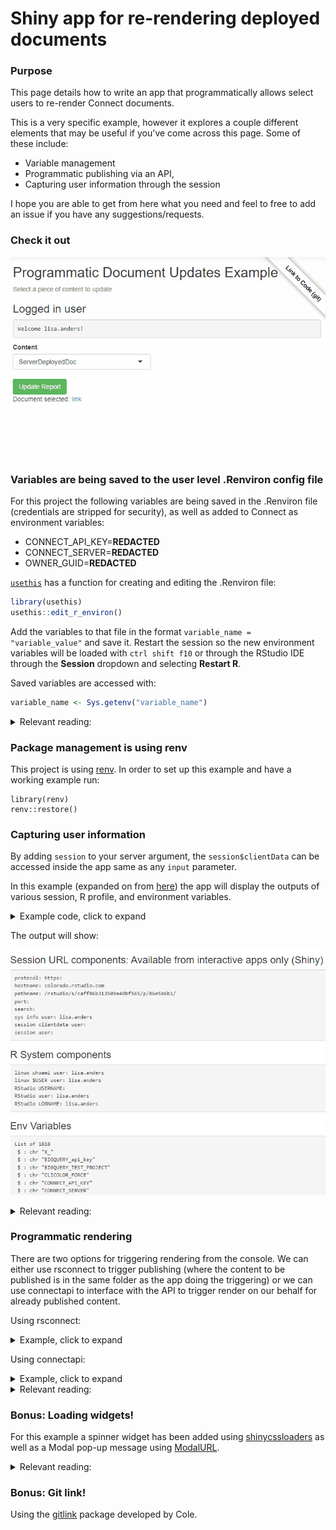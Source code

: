 # Shiny app for re-rendering deployed documents

### Purpose

This page details how to write an app that programmatically allows select users to re-render Connect documents. 

This is a very specific example, however it explores a couple different elements that may be useful if you've come across this page. Some of these include: 

 - Variable management
 - Programmatic publishing via an API, 
 - Capturing user information through the session

I hope you are able to get from here what you need and feel to free to add an issue if you have any suggestions/requests. 

### Check it out

![Triggering the Rmarkdown to generate from a Shiny App](/img/programmatic.gif "Example output")

### Variables are being saved to the user level .Renviron config file

For this project the following variables are being saved in the .Renviron file (credentials are stripped for security), as well as added to Connect as environment variables: 

 - CONNECT_API_KEY=**REDACTED**
 - CONNECT_SERVER=**REDACTED**
 - OWNER_GUID=**REDACTED**

[`usethis`](https://usethis.r-lib.org/) has a function for creating and editing the .Renviron file: 

```r
library(usethis)
usethis::edit_r_environ()
```

Add the variables to that file in the format `variable_name = "variable_value"` and save it. Restart the session so the new environment variables will be loaded with `ctrl shift f10` or through the RStudio IDE through the **Session** dropdown and selecting **Restart R**. 

Saved variables are accessed with:

```r
variable_name <- Sys.getenv("variable_name")
```

<details>
  <summary>Relevant reading:</summary>

When working in a more complex environment structure where separate project, site, and user environments are being used [this support article has useful information](https://support.rstudio.com/hc/en-us/articles/360047157094-Managing-R-with-Rprofile-Renviron-Rprofile-site-Renviron-site-rsession-conf-and-repos-conf) with a [deeper dive into R's startup here](https://rviews.rstudio.com/2017/04/19/r-for-enterprise-understanding-r-s-startup/).

</details>

### Package management is using renv

This project is using [renv](https://rstudio.github.io/renv/articles/collaborating.html). In order to set up this example and have a working example run: 

```
library(renv)
renv::restore()
```

### Capturing user information 

By adding `session` to your server argument, the `session$clientData` can be accessed inside the app same as any `input` parameter. 

In this example (expanded on from [here](https://shiny.rstudio.com/articles/client-data.html)) the app will display the outputs of various session, R profile, and environment variables. 

<details>
  <summary>Example code, click to expand</summary>
    
```r
ui <- bootstrapPage(
  h3("Session URL components: Available from interactive apps only (Shiny)"),
  verbatimTextOutput("urlText"),
  
  h3("R System components"),
  verbatimTextOutput("rText"),  
  
  h3("Env Variables"),
  verbatimTextOutput("envvarText")
)

server <- function(input, output, session) {
  
  # Return the components of the URL in a string:
  output$urlText <- renderText({
    paste(sep = "",
          "protocol: ", session$clientData$url_protocol, "\n",
          "hostname: ", session$clientData$url_hostname, "\n",
          "pathname: ", session$clientData$url_pathname, "\n",
          "port: ",     session$clientData$url_port,     "\n",
          "search: ",   session$clientData$url_search,   "\n",
          "sys info user: ",   Sys.info()[["user"]],   "\n",
          "session clientdata user: ",   session$clientData$user,   "\n",
          "session user: ",   session$user,   "\n"
    )
  })
  
  # Return R system values
  output$rText <- renderText({
    paste(sep = "",
          "linux whoami user: ",   system("whoami", intern=T),   "\n",
          "linux $USER user: ",   system('echo "$USER"', intern=T),   "\n",
          "RStudio USERNAME: ",   Sys.getenv("USERNAME"),   "\n",
          "RStudio user: ",   Sys.info()["user"],   "\n",
          "RStudio LOGNAME: ",   Sys.getenv("LOGNAME"),   "\n"
    )
  })
  
  # Environment parameters
  output$envvarText <- renderText({
    paste(
      capture.output(
        # Uncomment this to see environment variables and values 
        # str(as.list(Sys.getenv()))
        
        # Environment variable names only 
        str(as.list(names(as.data.frame(as.list(Sys.getenv())))))
      ),
      collapse = "\n"
    )
  })
}

shinyApp(ui, server)

```

</details>

The output will show: 

![alt text](/img/session-image.PNG "Example output")


<details>
  <summary>Relevant reading:</summary>

 - [https://shiny.rstudio.com/articles/client-data.html](https://shiny.rstudio.com/articles/client-data.html)
 - [https://shiny.rstudio.com/articles/permissions.html](https://shiny.rstudio.com/articles/permissions.html)
 - [https://shiny.rstudio.com/reference/shiny/latest/session.html](https://shiny.rstudio.com/reference/shiny/latest/session.html)
 - [https://stackoverflow.com/questions/62546575/how-to-get-users-information-in-rshiny](https://stackoverflow.com/questions/62546575/how-to-get-users-information-in-rshiny)
 - [https://community.rstudio.com/t/identifying-current-user-in-rstudio-connect/33626/4](https://community.rstudio.com/t/identifying-current-user-in-rstudio-connect/33626/4)
 
 - Blog post on shiny usage tracking: <https://www.rstudio.com/blog/track-shiny-app-use-server-api/> 
 - Blog post about connect in general: <https://www.rstudio.com/blog/sharing-shiny-apps-on-rstudio-connect/> 
 - Sean Lopps article about using Connect with usage tracking: <https://shiny.rstudio.com/articles/usage-metrics.html> 
 - Filtering app based on viewer location: <https://stackoverflow.com/questions/40795172/shiny-how-to-filter-data-based-on-location-of-user-input-data> 
 - Tracking user activity support article: <https://support.rstudio.com/hc/en-us/articles/360041320233-How-do-I-track-user-activity-within-a-Shiny-application-> 
 - Great post from a user with rstudio connect getting user info: <https://stackoverflow.com/questions/62546575/how-to-get-users-information-in-rshiny>
 
 - The sales report app writeup: <https://shiny.rstudio.com/articles/permissions.html> 
 - The sales app code, at least the original version of it before it was moved: <https://github.com/Tavpritesh/shiny-dev-gallery/tree/master/personalized-ui> 
 - The docker repo, archived, with the sales app: <https://github.com/rstudio/docker-shiny-gallery/tree/master/ssp-personalized-ui> 

</details>

### Programmatic rendering 

There are two options for triggering rendering from the console. We can either use rsconnect to trigger publishing (where the content to be published is in the same folder as the app doing the triggering) or we can use connectapi to interface with the API to trigger render on our behalf for already published content. 

Using rsconnect: 

<details>
  <summary>Example, click to expand</summary>

This is the most basic version of publishing, showing the bare minimum that needs to be contained in order to successful deploy an app programmatically: 

```r
library(rsconnect)

rsconnect::writeManifest()

rsconnect::deployApp(
  appDir = getwd(),
  #appFiles = NULL,
  account = "lisa.anders",
  server = "colorado.rstudio.com"
)
```

This will attempt to deploy to the defined appId. If the content types don't match (for example, overwriting a shiny app with a static rmarkdown), then it will throw an error. User will be prompted for whether or not they want to overwrite the existing content in the Console window. 

```r
library(rsconnect)

rsconnect::writeManifest()

rsconnect::deployApp(
  appDir = getwd(),
  appId = "12929",
  #account = "lisa.anders",
  server = "colorado.rstudio.com",
  forceUpdate = TRUE
)
```

We can also run this without needing user inputs by forcing the content to be overwritten without prompting with forceUpdate = TRUE and by authenticating to the server using an API rather than through the GUI. 

```r
addConnectServer(Sys.getenv("CONNECT_SERVER"), "myserver")

# Connecting account via API key
rsconnect::connectApiUser(
  account = "lisa.anders",
  server = "myserver",
  apiKey = Sys.getenv("CONNECT_API_KEY"),
  forceUpdate = TRUE
)

message("Please wait, publishing")

rsconnect::deployApp(
  appDir = getwd(),
  appId = "12929",
  forceUpdate = TRUE
)
```

</details>


Using connectapi: 

<details>
  <summary>Example, click to expand</summary>

```r
library(rsconnect)
library(connectapi)
library(dplyr)

client <- connectapi::connect(
  server = Sys.getenv("CONNECT_SERVER"),
  api_key = Sys.getenv("CONNECT_API_KEY")
)

# Get list of all users so I can find my guid
users <- get_users(client, limit = Inf)

# Get list of pieces of content that I've deployed, so we can select a piece to re-deploy
content <- get_content(client, owner_guid = Sys.getenv("OWNER_GUID"), limit = Inf) %>%
  filter(grepl("rmd-static", app_mode, ignore.case = TRUE))

# Get details about a specific content item we want to trigger and any variants that already exist 
rmd_content <- content_item(client, "caffdf48-1f24-43c1-93a9-d0da6765abf1")
rmd_content_variant <- get_variant_default(rmd_content)

# Create object that will execute a variant on demand
my_rendering <- variant_render(rmd_content_variant)

# Trigger render, poll task while waiting for information about a deployment and message out the result. 
poll_task(my_rendering)

# Returns all renderings / content for a particular variant.
variant_history <- get_variant_renderings(rmd_content_variant)
```

</details>

<details>
  <summary>Relevant reading:</summary>

 - [connectapi package](https://github.com/rstudio/connectapi) for content list and programmatic re-rendering (which compliments   -  -  - [rsconnect](https://github.com/rstudio/rsconnect) )
 - [RStudio Connect: Server API Cookbook](https://docs.rstudio.com/connect/cookbook/deploying/)
 - [connectapi render](https://pkgs.rstudio.com/connectapi/reference/render.html)
 - [connectapi](https://pkgs.rstudio.com/connectapi/index.html)
 - [connectapi git](https://github.com/rstudio/connectapi)
 - [Community post on programmatic publishing](https://community.rstudio.com/t/programmatically-triggering-re-rendering-of-rmarkdown-document-hosted-on-rstudioconnect/61028)

</details>

### Bonus: Loading widgets! 

For this example a spinner widget has been added using [shinycssloaders](https://github.com/daattali/shinycssloaders) as well as a Modal pop-up message using [ModalURL](https://shiny.rstudio.com/reference/shiny/1.6.0/urlModal.html). 

<details>
  <summary>Relevant reading:</summary>

 - Progress bars: <https://shiny.rstudio.com/articles/progress.html> 
 - On best practices and preventing kicking off a ton of updates: <https://www.r-bloggers.com/2018/07/long-running-tasks-with-shiny-challenges-and-solutions/> Showing notifications: <https://shiny.rstudio.com/articles/notifications.html> 
 - Dean's blog post on busy indicator's: <https://deanattali.com/blog/advanced-shiny-tips/#busy-indicator>
 - Example of ModalURL: <https://community.rstudio.com/t/how-to-embed-a-hyperlink-in-modaldialog-text/52420>
 - One day I hope to understand and use isolation: <https://shiny.rstudio.com/articles/isolation.html> 
 - Tangentially related interesting post about closure error messages: <https://coolbutuseless.github.io/2019/02/12/object-of-type-closure-is-not-subsettable/> 

</details>

### Bonus: Git link! 

Using the [gitlink](https://github.com/colearendt/gitlink) package developed by Cole. 

